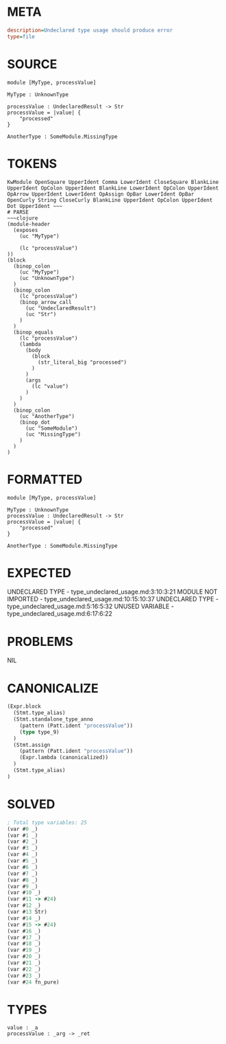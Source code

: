 # META
~~~ini
description=Undeclared type usage should produce error
type=file
~~~
# SOURCE
~~~roc
module [MyType, processValue]

MyType : UnknownType

processValue : UndeclaredResult -> Str
processValue = |value| {
    "processed"
}

AnotherType : SomeModule.MissingType
~~~
# TOKENS
~~~text
KwModule OpenSquare UpperIdent Comma LowerIdent CloseSquare BlankLine UpperIdent OpColon UpperIdent BlankLine LowerIdent OpColon UpperIdent OpArrow UpperIdent LowerIdent OpAssign OpBar LowerIdent OpBar OpenCurly String CloseCurly BlankLine UpperIdent OpColon UpperIdent Dot UpperIdent ~~~
# PARSE
~~~clojure
(module-header
  (exposes
    (uc "MyType")

    (lc "processValue")
))
(block
  (binop_colon
    (uc "MyType")
    (uc "UnknownType")
  )
  (binop_colon
    (lc "processValue")
    (binop_arrow_call
      (uc "UndeclaredResult")
      (uc "Str")
    )
  )
  (binop_equals
    (lc "processValue")
    (lambda
      (body
        (block
          (str_literal_big "processed")
        )
      )
      (args
        (lc "value")
      )
    )
  )
  (binop_colon
    (uc "AnotherType")
    (binop_dot
      (uc "SomeModule")
      (uc "MissingType")
    )
  )
)
~~~
# FORMATTED
~~~roc
module [MyType, processValue]

MyType : UnknownType
processValue : UndeclaredResult -> Str
processValue = |value| {
	"processed"
}

AnotherType : SomeModule.MissingType
~~~
# EXPECTED
UNDECLARED TYPE - type_undeclared_usage.md:3:10:3:21
MODULE NOT IMPORTED - type_undeclared_usage.md:10:15:10:37
UNDECLARED TYPE - type_undeclared_usage.md:5:16:5:32
UNUSED VARIABLE - type_undeclared_usage.md:6:17:6:22
# PROBLEMS
NIL
# CANONICALIZE
~~~clojure
(Expr.block
  (Stmt.type_alias)
  (Stmt.standalone_type_anno
    (pattern (Patt.ident "processValue"))
    (type type_9)
  )
  (Stmt.assign
    (pattern (Patt.ident "processValue"))
    (Expr.lambda (canonicalized))
  )
  (Stmt.type_alias)
)
~~~
# SOLVED
~~~clojure
; Total type variables: 25
(var #0 _)
(var #1 _)
(var #2 _)
(var #3 _)
(var #4 _)
(var #5 _)
(var #6 _)
(var #7 _)
(var #8 _)
(var #9 _)
(var #10 _)
(var #11 -> #24)
(var #12 _)
(var #13 Str)
(var #14 _)
(var #15 -> #24)
(var #16 _)
(var #17 _)
(var #18 _)
(var #19 _)
(var #20 _)
(var #21 _)
(var #22 _)
(var #23 _)
(var #24 fn_pure)
~~~
# TYPES
~~~roc
value : _a
processValue : _arg -> _ret
~~~
